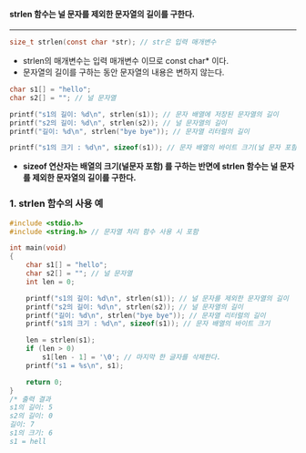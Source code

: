 #### strlen 함수는 널 문자를 제외한 문자열의 길이를 구한다. ####
____
```c
size_t strlen(const char *str); // str은 입력 매개변수
```
- strlen의 매개변수는 입력 매개변수 이므로 const char* 이다.
- 문자열의 길이를 구하는 동안 문자열의 내용은 변하지 않는다.

```c
char s1[] = "hello";
char s2[] = ""; // 널 문자열

printf("s1의 길이: %d\n", strlen(s1)); // 문자 배열에 저장된 문자열의 길이
printf("s2의 길이: %d\n", strlen(s2)); // 널 문자열의 길이
printf("길이: %d\n", strlen("bye bye")); // 문자열 리터럴의 길이
```

```c
printf("s1의 크기 : %d\n", sizeof(s1)); // 문자 배열의 바이트 크기(널 문자 포함)
```
- **sizeof 연산자는 배열의 크기(널문자 포함) 를 구하는 반면에 strlen 함수는 널 문자를 제외한 문자열의 길이를 구한다.**

### 1. strlen 함수의 사용 예
```c
#include <stdio.h>
#include <string.h> // 문자열 처리 함수 사용 시 포함

int main(void)
{
	char s1[] = "hello";
	char s2[] = ""; // 널 문자열
	int len = 0;

	printf("s1의 길이: %d\n", strlen(s1)); // 널 문자를 제외한 문자열의 길이
	printf("s2의 길이: %d\n", strlen(s2)); // 널 문자열의 길이
	printf("길이: %d\n", strlen("bye bye")); // 문자열 리터럴의 길이
	printf("s1의 크기 : %d\n", sizeof(s1)); // 문자 배열의 바이트 크기

	len = strlen(s1);
	if (len > 0)
		s1[len - 1] = '\0'; // 마지막 한 글자를 삭제한다.
	printf("s1 = %s\n", s1);

	return 0;
}
/* 출력 결과
s1의 길이: 5
s2의 길이: 0
길이: 7
s1의 크기: 6
s1 = hell
```

